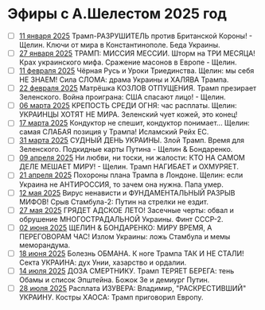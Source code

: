 # Эфиры с А.Шелестом 2025 год

- [ ] [11 января 2025](2025_01_11.md) Трамп-РАЗРУШИТЕЛЬ против Британской Короны! - Щелин. Ключи от мира в Константинополе. Беда Украины.
- [ ] [27 января 2025](2025_01_27.md) ТРАМП: МИССИЯ МЕССИИ. Шторм на ТРИ МЕСЯЦА! Крах украинского мифа. Сражение масонов в Европе - Щелин.
- [ ] [11 февраля 2025](2025_02_11.md) Чёрная Русь и Уроки Триединства. Щелин: мы себя НЕ ЗНАЕМ! Сила СЛОМА: драма Украины и ХАЛЯВА Трампа.
- [ ] [22 февраля 2025](2025_02_22.md) Матрёшка КОЗЛОВ ОТПУЩЕНИЯ. Трамп презирает Зеленского. Война проиграна: США спасают лицо! - Щелин.
- [ ] [06 марта 2025](2025_03_06.md) КРЕПОСТЬ СРЕДИ ОГНЯ: час расплаты. Щелин: УКРАИНЦЫ ХОТЯТ НЕ МИРА. Зеленский чует кожей, это конец!
- [ ] [17 марта 2025](2025_03_17.md) Кондуктор не спешит, кондуктор понимает... Щелин: самая СЛАБАЯ позиция у Трампа! Исламский Рейх ЕС.
- [ ] [31 марта 2025](2025_03_31.md) СУДНЫЙ ДЕНЬ УКРАИНЫ. Злой Трамп. Время для Зеленского. Подкидные карты Путина - Щелин & Бондаренко.
- [ ] [09 апреля 2025](2025_04_09.md) Ни любви, ни тоски, ни жалости: КТО НА САМОМ ДЕЛЕ МЕШАЕТ МИРУ! - Щелин. Трамп НАГИБАЕТ и ОХМУРЯЕТ.
- [ ] [21 апреля 2025](2025_04_21.md) Похороны плана Трампа в Лондоне. Щелин: если Украина не АНТИРОССИЯ, то зачем она нужна. Папа умер.
- [ ] [12 мая 2025](2025_05_12.md) Вирус ненависти и ФУНДАМЕНТАЛЬНЫЙ РАЗРЫВ МИФОВ! Срыв Стамбула-2: Путин на стрелки не ездит.
- [ ] [27 мая 2025](2025_05_27.md) ГРЯДЕТ АДСКОЕ ЛЕТО! Засечные черты: обвал и обрушение МНОГОСТРАДАЛЬНОЙ Украины. Финт СССР-2.
- [ ] [02 июня 2025](2025_06_02.md) ЩЕЛИН & БОНДАРЕНКО: МИРУ ВРЕМЯ, А ПЕРЕГОВОРАМ ЧАС! Излом Украины: ложь Стамбула и мемы меморандума.
- [ ] [18 июня 2025](2025_06_18.md) Болезнь ОБМАНА. К ноге Трампа ТАК И НЕ СТАЛИ! Секта УКРАИНА: дух Унии, хазарство и ордалии.
- [ ] [14 июля 2025](2025_07_14.md) ДОЗА СМЕРТНИКУ. Трамп ТЕРЯЕТ БЕРЕГА: тень Обамы и список Эпштейна. Божок Зе и демиург Путин.
- [ ] [28 июля 2025](2025_07_28.md) Расплата ИЗУВЕРА: Владимир, "РАСКРЕСТИВШИЙ" УКРАИНУ. Костры ХАОСА: Трамп приговорил Европу.
